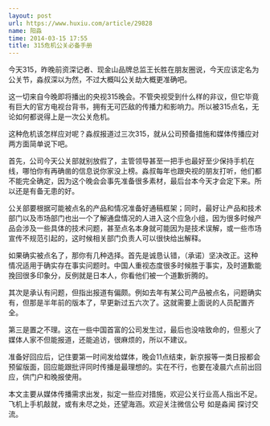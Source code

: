 ```yaml
---
layout: post
url: https://www.huxiu.com/article/29828
name: 阳淼
time: 2014-03-15 17:55
title: 315危机公关必备手册
---
```

今天315，昨晚前资深记者、现金山品牌总监王长胜在朋友圈说，今天应该定名为公关节，淼叔深以为然，不过大概叫公关劫大概更准确吧。

这一切来自今晚即将播出的央视315晚会。不管央视受到什么样的非议，但它毕竟有巨大的官方电视台背书，拥有无可匹敌的传播力和影响力。所以被315点名，无论如何都说得上是一次公关危机。

这种危机该怎样应对呢？淼叔报道过三次315，就从公司预备措施和媒体传播应对两方面简单说下吧。

首先，公司今天公关部就别放假了，主管领导甚至一把手也最好至少保持手机在线，哪怕你有再确凿的信息说你家没上榜。淼叔每年也跟央视的朋友打听，他们都不能完全确定，因为这个晚会会事先准备很多素材，最后台本今天才会定下来。所以还是有备无患的好。

公关部要根据可能被点名的产品和情况准备好通稿框架；同时，最好让产品和技术部门以及市场部门也出一个了解通盘情况的人进入这个应急小组，因为很多时候产品会涉及一些具体的技术问题，甚至点名本身就可能因为是技术误解，或一些市场宣传不规范引起的，这时候相关部门负责人可以很快给出解释。

如果确实被点名了，那你有几种选择。首先是诚恳认错，（承诺）坚决改正。这种情况适用于确实存在事实问题时。中国人重视态度很多时候胜于事实，及时道歉能挽回很多印象分，反例就是日本人，你看他们被一个道歉折腾的。

其次是承认有问题，但指出报道有偏颇。例如去年有某公司产品被点名，问题确实有，但那是半年前的版本了，早更新过五六次了。这就需要上面说的人员配置齐全。

第三是置之不理。这在一些中国首富的公司发生过，最后也没啥致命的，但惹火了媒体人家不但能报道，还能追访，很麻烦的，所以不建议。

准备好回应后，记住要第一时间发给媒体，晚会11点结束，新京报等一类日报都会预留版面，回应能跟批评同时传播是最理想的。实在不行，也要在凌晨六点前出回应，供门户和晚报使用。

本文主要从媒体传播需求出发，拟定一些应对措施，欢迎公关行业高人指出不足。飞机上手机敲就，或有未尽之处，还望海涵。欢迎关注微信公号 如是淼闻 探讨交流。

